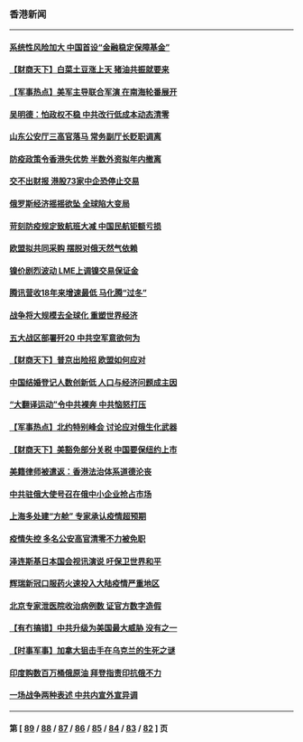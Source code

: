 ### 香港新闻
---
#### [系统性风险加大 中国首设“金融稳定保障基金”](../../pages/ncid1349362/n13681956.md) 
#### [【财商天下】白菜土豆涨上天 猪油共振就要来](../../pages/ncid1349362/n13681331.md) 
#### [【军事热点】美军主导联合军演 在南海轮番展开](../../pages/ncid1349362/n13679393.md) 
#### [吴明德：怕政权不稳 中共改行低成本动态清零](../../pages/ncid1349362/n13680017.md) 
#### [山东公安厅三高官落马 常务副厅长贬职调离](../../pages/ncid1349362/n13677924.md) 
#### [防疫政策令香港失优势 半数外资拟年内撤离](../../pages/ncid1349362/n13677959.md) 
#### [交不出财报 港股73家中企恐停止交易](../../pages/ncid1349362/n13677706.md) 
#### [俄罗斯经济摇摇欲坠 全球陷大变局](../../pages/ncid1349362/n13676810.md) 
#### [苛刻防疫规定致航班大减 中国民航钜额亏损](../../pages/ncid1349362/n13676792.md) 
#### [欧盟拟共同采购 摆脱对俄天然气依赖](../../pages/ncid1349362/n13676771.md) 
#### [镍价剧烈波动 LME上调镍交易保证金](../../pages/ncid1349362/n13676740.md) 
#### [腾讯营收18年来增速最低 马化腾“过冬”](../../pages/ncid1349362/n13676698.md) 
#### [战争将大规模去全球化 重塑世界经济](../../pages/ncid1349362/n13676641.md) 
#### [五大战区部署歼20 中共空军意欲何为](../../pages/ncid1349362/n13675009.md) 
#### [【财商天下】普京出险招 欧盟如何应对](../../pages/ncid1349362/n13674994.md) 
#### [中国结婚登记人数创新低 人口与经济问题成主因](../../pages/ncid1349362/n13674911.md) 
#### [“大翻译运动”令中共裸奔 中共恼怒打压](../../pages/ncid1349362/n13674838.md) 
#### [【军事热点】北约特别峰会 讨论应对俄生化武器](../../pages/ncid1349362/n13673936.md) 
#### [【财商天下】美豁免部分关税 中国要保纽约上市](../../pages/ncid1349362/n13673298.md) 
#### [美籍律师被遣返：香港法治体系道德沦丧](../../pages/ncid1349362/n13673175.md) 
#### [中共驻俄大使号召在俄中小企业抢占市场](../../pages/ncid1349362/n13673007.md) 
#### [上海多处建“方舱” 专家承认疫情超预期](../../pages/ncid1349362/n13672743.md) 
#### [疫情失控 多名公安高官清零不力被免职](../../pages/ncid1349362/n13672690.md) 
#### [泽连斯基日本国会视讯演说 吁保卫世界和平](../../pages/ncid1349362/n13672481.md) 
#### [辉瑞新冠口服药火速投入大陆疫情严重地区](../../pages/ncid1349362/n13672494.md) 
#### [北京专家泄医院收治病例数 证官方数字造假](../../pages/ncid1349362/n13672435.md) 
#### [【有冇搞错】中共升级为美国最大威胁 没有之一](../../pages/ncid1349362/n13668412.md) 
#### [【时事军事】加拿大狙击手在乌克兰的生死之谜](../../pages/ncid1349362/n13669558.md) 
#### [印度购数百万桶俄原油 拜登指责印抗俄不力](../../pages/ncid1349362/n13669518.md) 
#### [一场战争两种表述 中共内宣外宣异调](../../pages/ncid1349362/n13668971.md) 

---
#### 第 [ [89](./89.md) / [88](./88.md) / [87](./87.md) / [86](./86.md) / [85](./85.md) / [84](./84.md) / [83](./83.md) / [82](./82.md) ] 页

